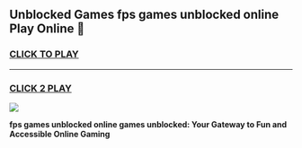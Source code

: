 
## Unblocked Games fps games unblocked online Play Online 👋
<h3>
<a href="https://news.freeplayer.one?title=fps_games_unblocked_online&ref=17F">CLICK TO PLAY</a></h3>
<hr>

<h3>
<a href="https://news.freeplayer.one?title=fps_games_unblocked_online&ref=17F">CLICK 2 PLAY</a>
  
</h3>

<a href="https://news.freeplayer.one?title=fps_games_unblocked_online&ref=17F/"><img src="https://clearcache.store/games.png"></a>


**fps games unblocked online games unblocked: Your Gateway to Fun and Accessible Online Gaming**
